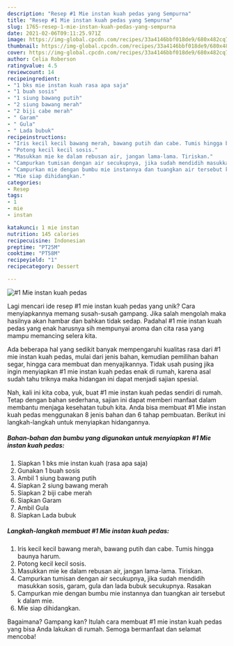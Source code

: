 ```yaml
---
description: "Resep #1 Mie instan kuah pedas yang Sempurna"
title: "Resep #1 Mie instan kuah pedas yang Sempurna"
slug: 1765-resep-1-mie-instan-kuah-pedas-yang-sempurna
date: 2021-02-06T09:11:25.971Z
image: https://img-global.cpcdn.com/recipes/33a4146bbf018de9/680x482cq70/1-mie-instan-kuah-pedas-foto-resep-utama.jpg
thumbnail: https://img-global.cpcdn.com/recipes/33a4146bbf018de9/680x482cq70/1-mie-instan-kuah-pedas-foto-resep-utama.jpg
cover: https://img-global.cpcdn.com/recipes/33a4146bbf018de9/680x482cq70/1-mie-instan-kuah-pedas-foto-resep-utama.jpg
author: Celia Roberson
ratingvalue: 4.5
reviewcount: 14
recipeingredient:
- "1 bks mie instan kuah rasa apa saja"
- "1 buah sosis"
- "1 siung bawang putih"
- "2 siung bawang merah"
- "2 biji cabe merah"
- " Garam"
- " Gula"
- " Lada bubuk"
recipeinstructions:
- "Iris kecil kecil bawang merah, bawang putih dan cabe. Tumis hingga baunya harum."
- "Potong kecil kecil sosis."
- "Masukkan mie ke dalam rebusan air, jangan lama-lama. Tiriskan."
- "Campurkan tumisan dengan air secukupnya, jika sudah mendidih masukkan sosis, garam, gula dan lada bubuk secukupnya. Rasakan"
- "Campurkan mie dengan bumbu mie instannya dan tuangkan air tersebut k dalam mie."
- "Mie siap dihidangkan."
categories:
- Resep
tags:
- 1
- mie
- instan

katakunci: 1 mie instan 
nutrition: 145 calories
recipecuisine: Indonesian
preptime: "PT25M"
cooktime: "PT58M"
recipeyield: "1"
recipecategory: Dessert

---
```



![#1 Mie instan kuah pedas](https://img-global.cpcdn.com/recipes/33a4146bbf018de9/680x482cq70/1-mie-instan-kuah-pedas-foto-resep-utama.jpg)

Lagi mencari ide resep #1 mie instan kuah pedas yang unik? Cara menyiapkannya memang susah-susah gampang. Jika salah mengolah maka hasilnya akan hambar dan bahkan tidak sedap. Padahal #1 mie instan kuah pedas yang enak harusnya sih mempunyai aroma dan cita rasa yang mampu memancing selera kita.

Ada beberapa hal yang sedikit banyak mempengaruhi kualitas rasa dari #1 mie instan kuah pedas, mulai dari jenis bahan, kemudian pemilihan bahan segar, hingga cara membuat dan menyajikannya. Tidak usah pusing jika ingin menyiapkan #1 mie instan kuah pedas enak di rumah, karena asal sudah tahu triknya maka hidangan ini dapat menjadi sajian spesial.




Nah, kali ini kita coba, yuk, buat #1 mie instan kuah pedas sendiri di rumah. Tetap dengan bahan sederhana, sajian ini dapat memberi manfaat dalam membantu menjaga kesehatan tubuh kita. Anda bisa membuat #1 Mie instan kuah pedas menggunakan 8 jenis bahan dan 6 tahap pembuatan. Berikut ini langkah-langkah untuk menyiapkan hidangannya.

<!--inarticleads1-->

##### Bahan-bahan dan bumbu yang digunakan untuk menyiapkan #1 Mie instan kuah pedas:

1. Siapkan 1 bks mie instan kuah (rasa apa saja)
1. Gunakan 1 buah sosis
1. Ambil 1 siung bawang putih
1. Siapkan 2 siung bawang merah
1. Siapkan 2 biji cabe merah
1. Siapkan  Garam
1. Ambil  Gula
1. Siapkan  Lada bubuk




<!--inarticleads2-->

##### Langkah-langkah membuat #1 Mie instan kuah pedas:

1. Iris kecil kecil bawang merah, bawang putih dan cabe. Tumis hingga baunya harum.
1. Potong kecil kecil sosis.
1. Masukkan mie ke dalam rebusan air, jangan lama-lama. Tiriskan.
1. Campurkan tumisan dengan air secukupnya, jika sudah mendidih masukkan sosis, garam, gula dan lada bubuk secukupnya. Rasakan
1. Campurkan mie dengan bumbu mie instannya dan tuangkan air tersebut k dalam mie.
1. Mie siap dihidangkan.




Bagaimana? Gampang kan? Itulah cara membuat #1 mie instan kuah pedas yang bisa Anda lakukan di rumah. Semoga bermanfaat dan selamat mencoba!
